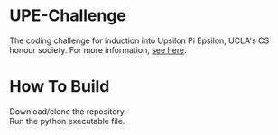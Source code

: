 # UPE-Challenge

The coding challenge for induction into Upsilon Pi Epsilon, UCLA's CS honour society. For more information, [see here](https://gist.github.com/austinguo550/381d5e30d825b90900ef60fa39a806f4).
# How To Build 
Download/clone the repository.  
Run the python executable file.
